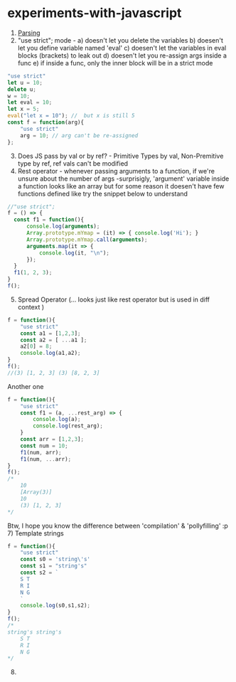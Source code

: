 # experiments-with-javascript

1) [Parsing](https://bitsofco.de/async-vs-defer/#:~:targetText=The%20defer%20attribute%20tells%20the,document%20has%20been%20fully%20parsed.&targetText=Like%20an%20asynchronously%20loaded%20script,HTML%20document%20is%20still%20parsing.)
2) "use strict"; mode - 
    a) doesn't let you delete the variables 
    b) doesen't let you define variable named 'eval'
    c) doesen't let the variables in eval blocks (brackets) to leak out
    d) doesen't let you re-assign args inside a func
    e) if inside a func, only the inner block will be in a strict mode
```javascript
"use strict"
let u = 10;
delete u;
w = 10; 
let eval = 10; 
let x = 5;
eval("let x = 10"); //  but x is still 5
const f = function(arg){
    "use strict"
    arg = 10; // arg can't be re-assigned
};

```
3) Does JS pass by val or by ref? - Primitive Types by val, Non-Premitive type by ref, ref vals can't be modified
4) Rest operator - whenever passing arguments to a function, if we're unsure about the number of args
 -surprisigly, 'argument' variable inside a function looks like an array but for some reason it doesen't have few functions defined like 
 try the snippet below to understand
 ```javascript
 //"use strict";
f = () => {
   const f1 = function(){
       console.log(arguments);
       Array.prototype.mYmap = (it) => { console.log('Hi'); }
       Array.prototype.mYmap.call(arguments);
       arguments.map(it => {
           console.log(it, "\n");
       });
   }
   f1(1, 2, 3);
}
f();
```
5) Spread Operator (... looks just like rest operator but is used in diff context )
```javascript
f = function(){
    "use strict"
    const a1 = [1,2,3];
    const a2 = [ ...a1 ];
    a2[0] = 8;
    console.log(a1,a2);
}
f();
//(3) [1, 2, 3] (3) [8, 2, 3]
```
Another one
```javascript
f = function(){
    "use strict"
    const f1 = (a, ...rest_arg) => {
        console.log(a);
        console.log(rest_arg);
    }
    const arr = [1,2,3];
    const num = 10;
    f1(num, arr);
    f1(num, ...arr);
}
f();
/*
    10
    [Array(3)]
    10
    (3) [1, 2, 3]
*/
```
Btw, I hope you know the difference between 'compilation' & 'pollyfilling' :p
7) Template strings
```javascript
f = function(){
    "use strict"
    const s0 = 'string\'s'
    const s1 = "string's"
    const s2 = `
    S T 
    R I
    N G
    `
    console.log(s0,s1,s2);
}
f();
/*
string's string's 
    S T 
    R I
    N G
*/
```
8)
